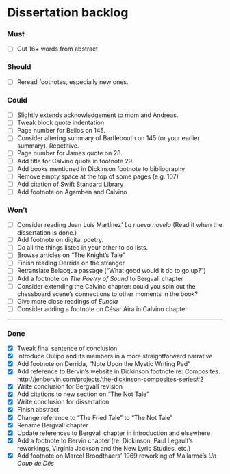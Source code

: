 # Dissertation backlog


### Must
- [ ] Cut 16+ words from abstract

### Should
- [ ] Reread footnotes, especially new ones.

### Could
- [ ] Slightly extends acknowledgement to mom and Andreas.
- [ ] Tweak block quote indentation
- [ ] Page number for Bellos on 145.
- [ ] Consider altering summary of Bartlebooth on 145 (or your earlier summary).
      Repetitive.
- [ ] Page number for James quote on 28.
- [ ] Add title for Calvino quote in footnote 29.
- [ ] Add books mentioned in Dickinson footnote to bibliography
- [ ] Remove empty space at the top of some pages (e.g. 107)
- [ ] Add citation of Swift Standard Library
- [ ] Add footnote on Agamben and Calvino

### Won’t
- [ ] Consider reading Juan Luis Martínez’ *La nueva novela*
      (Read it when the dissertation is done.)
- [ ] Add footnote on digital poetry.
- [ ] Do all the things listed in your other to do lists.
- [ ] Browse articles on “The Knight’s Tale”
- [ ] Finish reading Derrida on the stranger
- [ ] Retranslate Belacqua passage (“What good would it do to go up?”)
- [ ] Add a footnote on *The Poetry of Sound* to Bergvall chapter
- [ ] Consider extending the Calvino chapter:
      could you spin out the chessboard scene’s connections
      to other moments in the book?
- [ ] Give more close readings of *Eunoia*
- [ ] Consider adding a footnote on César Aira in Calvino chapter

---
### Done
- [x] Tweak final sentence of conclusion.
- [x] Introduce Oulipo and its members in a more straightforward narrative
- [x] Add footnote on Derrida, “Note Upon the Mystic Writing Pad”
- [x] Add reference to Bervin’s website in Dickinson footnote re: Composites. http://jenbervin.com/projects/the-dickinson-composites-series#2
- [x] Write conclusion for Bergvall revision
- [x] Add citations to new section on “The Not Tale”
- [x] Write conclusion for dissertation
- [x] Finish abstract
- [x] Change reference to “The Fried Tale” to “The Not Tale”
- [x] Rename Bergvall chapter
- [x] Update references to Bergvall chapter in introduction and elsewhere
- [x] Add a footnote to Bervin chapter (re: Dickinson, Paul Legault’s reworkings,
      Virginia Jackson and the New Lyric Studies, etc.)
- [x] Add footnote on Marcel Broodthaers’ 1969 reworking of Mallarmé’s *Un Coup de Dés*
